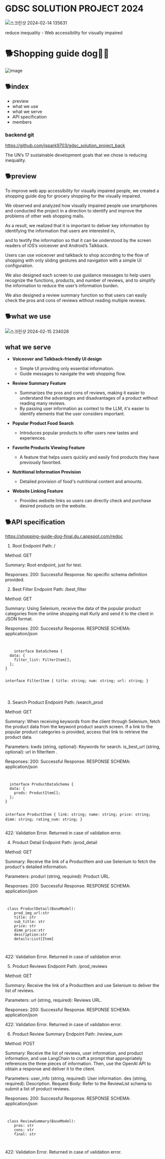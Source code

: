 # GDSC SOLUTION PROJECT 2024
![스크린샷 2024-02-14 135631](https://github.com/jspark9703/gdsc_solution_project_front/assets/67131959/67cdaa3d-0e14-47c7-adbd-81addbaf1514)

reduce inequality - Web accessibility for visually impaired



# 🐕Shopping guide dog🧑‍🦯

![image](https://github.com/jspark9703/gdsc_solution_project_front/assets/67131959/7ab6b1b0-eef4-4dd1-a0ff-dcbd2076bc4c)


## 🐕index
- preview
- what we use
- what we serve
- API specification
- members

### backend git
https://github.com/jspark9703/gdsc_solution_project_back

The UN’s 17 sustainable development goals that we chose is reducing inequality.


## 🐕preview 


To improve web app accessibility for visually impaired people, we created a shopping guide dog for grocery shopping for the visually impaired.

We observed and analyzed how visually impaired people use smartphones and conducted the project in a direction to identify and improve the problems of other web shopping malls.

As a result, we realized that it is important to deliver key information by identifying the information that users are interested in,

and to textify the information so that it can be understood by the screen readers of iOS’s voiceover and Android’s Talkback.

Users can use voiceover and talkback to shop according to the flow of shopping with only sliding gestures and navigation with a simple UI configuration.

We also designed each screen to use guidance messages to help users recognize the functions, products, and number of reviews, and to simplify the information to reduce the user’s information burden.

We also designed a review summary function so that users can easily check the pros and cons of reviews without reading multiple reviews. 




## 🐕what we use
![스크린샷 2024-02-15 234028](https://github.com/jspark9703/gdsc_solution_project_front/assets/67131959/1e436045-ea81-4d43-abfb-ce1fe937a4d2)


## what we serve

- **Voiceover and Talkback-friendly UI design**
    - Simple UI providing only essential information.
    - Guide messages to navigate the web shopping flow.

- **Review Summary Feature**
    - Summarizes the pros and cons of reviews, making it easier to understand the advantages and disadvantages of a product without reading many reviews.
    - By passing user information as context to the LLM, it's easier to identify elements that the user considers important.

- **Popular Product Food Search**
    - Introduces popular products to offer users new tastes and experiences.

- **Favorite Products Viewing Feature**
    - A feature that helps users quickly and easily find products they have previously favorited.

- **Nutritional Information Provision**
    - Detailed provision of food's nutritional content and amounts.

- **Website Linking Feature**
    - Provides website links so users can directly check and purchase desired products on the website.


## 🐕API specification
https://shopping-guide-dog-final.du.r.appspot.com/redoc

1. Root Endpoint
  Path: /
  
  Method: GET
  
  Summary: Root endpoint, just for test.
  
  Responses:
  200: Successful Response. No specific schema definition provided.

2. Best Filter Endpoint
  Path: /best_filter
  
  Method: GET
  
  Summary: Using Selenium, receive the data of the popular product categories from the online shopping mall Kurly and send it to the client in JSON format.
  
  Responses:
  200: Successful Response.
  RESPONSE SCHEMA: application/json 
  
  <code>
<pre>
    interface DataSchema {
  data: {
    filter_list: FilterItem[];
  };
}

interface FilterItem {
  title: string;
  num: string;
  url: string;
}

  </code>
</pre>

3. Search Product Endpoint
Path: /search_prod

Method: GET

Summary: When receiving keywords from the client through Selenium, fetch the product data from the keyword product search screen. If a link to the popular product categories is provided, access that link to retrieve the product data.

Parameters:
kwds (string, optional): Keywords for search.
is_best_url (string, optional): url in filterItem .

Responses:
200: Successful Response. 
RESPONSE SCHEMA: application/json 

  <code>
<pre>
  interface ProductDataSchema {
  data: {
    prods: ProductItem[];
  };
}

interface ProductItem {
  link: string;
  name: string;
  price: string;
  dimm: string;
  rating_num: string;
}
  </code>
</pre>

422: Validation Error. Returned in case of validation error.
   
4. Product Detail Endpoint
Path: /prod_detail

Method: GET

Summary: Receive the link of a ProductItem and use Selenium to fetch the product's detailed information.

Parameters:
produrl (string, required): Product URL.

Responses:
200: Successful Response. 
RESPONSE SCHEMA: application/json 

  <code>
<pre>
 class ProductDetail(BaseModel):
    prod_img_url:str
    title: str
    sub_title: str
    price: str
    dimm_price:str
    description:str   
    details:List[Item]
    
  </code>
</pre>
    
422: Validation Error. Returned in case of validation error.

5. Product Reviews Endpoint
Path: /prod_reviews

Method: GET

Summary: Receive the link of a ProductItem and use Selenium to deliver the list of reviews.

Parameters:
url (string, required): Reviews URL.

Responses:
200: Successful Response.
RESPONSE SCHEMA: application/json 


422: Validation Error. Returned in case of validation error.

6. Product Review Summary Endpoint
Path: /review_sum

Method: POST

Summary: Receive the list of reviews, user information, and product information, and use LangChain to craft a prompt that appropriately references the three pieces of information. Then, use the OpenAI API to obtain a response and deliver it to the client.

Parameters:
user_info (string, required): User information.
des (string, required): Description.
Request Body: Refer to the ReviewList schema to submit a list of product reviews.

Responses:
200: Successful Response.
RESPONSE SCHEMA: application/json 
  <code>
<pre>
 class ReviewSummary(BaseModel):
    pros: str
    cons: str
    final: str

  </code>
</pre>

422: Validation Error. Returned in case of validation error.




